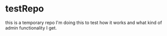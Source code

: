 # testRepo
this is a temporary repo I'm doing this to test how it works and what kind of admin functionality I get.
